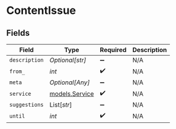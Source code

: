 # ContentIssue


## Fields

| Field                                  | Type                                   | Required                               | Description                            |
| -------------------------------------- | -------------------------------------- | -------------------------------------- | -------------------------------------- |
| `description`                          | *Optional[str]*                        | :heavy_minus_sign:                     | N/A                                    |
| `from_`                                | *int*                                  | :heavy_check_mark:                     | N/A                                    |
| `meta`                                 | *Optional[Any]*                        | :heavy_minus_sign:                     | N/A                                    |
| `service`                              | [models.Service](../models/service.md) | :heavy_check_mark:                     | N/A                                    |
| `suggestions`                          | List[*str*]                            | :heavy_minus_sign:                     | N/A                                    |
| `until`                                | *int*                                  | :heavy_check_mark:                     | N/A                                    |